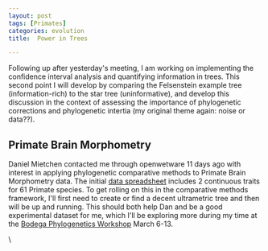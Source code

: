 ```yaml
---
layout: post
tags: [Primates]
categories: evolution
title:  Power in Trees

---
```







Following up after yesterday's meeting, I am working on implementing the
confidence interval analysis and quantifying information in trees. This
second point I will develop by comparing the Felsenstein example tree
(information-rich) to the star tree (uninformative), and develop this
discussion in the context of assessing the importance of phylogenetic
corrections and phylogenetic intertia (my original theme again: noise or
data??).

Primate Brain Morphometry
-------------------------

Daniel Mietchen contacted me through openwetware 11 days ago with
interest in applying phylogenetic comparative methods to Primate Brain
Morphometry data. The initial [data
spreadsheet](/images/2/23/Primate_brain_comparisons.xls "Primate brain comparisons.xls")
includes 2 continuous traits for 61 Primate species. To get rolling on
this in the comparative methods framework, I'll first need to create or
find a decent ultrametric tree and then will be up and running. This
should both help Dan and be a good experimental dataset for me, which
I'll be exploring more during my time at the [Bodega Phylogenetics
Workshop](http://bodegaphylo.wikispot.org/ "http://bodegaphylo.wikispot.org/")
March 6-13.

\

